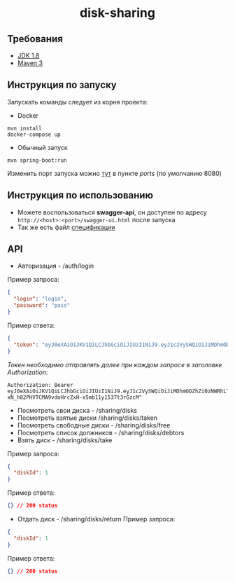 <h1 align="center">disk-sharing</h1>

## Требования
- [JDK 1.8](http://www.oracle.com/technetwork/java/javase/downloads/jdk8-downloads-2133151.html)
- [Maven 3](https://maven.apache.org)

## Инструкция по запуску
Запускать команды следует из корня проекта:

- Docker
```
mvn install
docker-compose up
```
- Обычный запуск
```
mvn spring-boot:run
```
Изменить порт запуска можно [тут](docker-compose.yml) в пункте *ports* (по умолчанию 8080)

## Инструкция по использованию
- Можете воспользоваться **swagger-api**, он доступен по адресу `http://<host>:<port>/swagger-ui.html` после запуска
- Так же есть файл [спецификации](src/main/resources/openapi/disk-sharing.yaml)

## API
- Авторизация - /auth/login

Пример запроса:
```json
{
  "login": "login",
  "password": "pass"
}
```
Пример ответа:
```json
{
  "token": "eyJ0eXAiOiJKV1QiLCJhbGciOiJIUzI1NiJ9.eyJ1c2VySWQiOiJiMDhmODZhZi0zNWRhLTQ4ZjItOGZhYi1jZWYzOTA0NjYwYmQifQ.-xN_h82PHVTCMA9vdoHrcZxH-x5mb11y1537t3rGzcM"
}
```
*Токен необходимо отправлять далее при каждом запросе в заголовке Authorization:*
```
Authorization: Bearer eyJ0eXAiOiJKV1QiLCJhbGciOiJIUzI1NiJ9.eyJ1c2VySWQiOiJiMDhmODZhZi0zNWRhLTQ4ZjItOGZhYi1jZWYzOTA0NjYwYmQifQ.-xN_h82PHVTCMA9vdoHrcZxH-x5mb11y1537t3rGzcM"
```
- Посмотреть свои диска - /sharing/disks
- Посмотреть взятые диски /sharing/disks/taken
- Посмотреть свободные диски - /sharing/disks/free
- Посмотреть список должников - /sharing/disks/debtors
- Взять диск - /sharing/disks/take

Пример запроса:
```json
{
  "diskId": 1
}
```
Пример ответа:
```json
{} // 200 status
```
- Отдать диск - /sharing/disks/return
Пример запроса:
```json
{
  "diskId": 1
}
```
Пример ответа:
```json
{} // 200 status
```